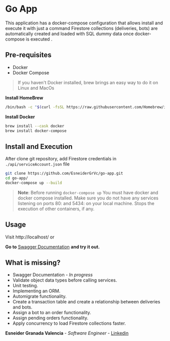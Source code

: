 
# Go App

This application has a docker-compose configuration that allows install and execute it with just a command
Firestore collections (deliveries, bots) are automatically created and loaded with SQL dummy data once docker-compose is executed .

## Pre-requisites
- Docker
- Docker Compose
> If you haven't Docker installed, brew brings an easy way to do it on Linux and MacOs

**Install HomeBrew**
```bash
/bin/bash -c "$(curl -fsSL https://raw.githubusercontent.com/Homebrew/install/HEAD/install.sh)"
```
**Install Docker**
```bash
brew install --cask docker
brew install docker-compose
```

## Install and Execution
After clone git repository, add Firestore credentials in `./api/serviceAccount.json` file
```bash
git clone https://github.com/EsneiderGrVc/go-app.git
cd go-app/
docker-compose up --build
```
> **Note**: Before running `docker-compose up`
You must have docker and docker compose installed.
Make sure you do not have any services listening on ports 80: and 5434: on your local machine.
Stops the execution of other containers, if any.

## Usage
Visit http://localhost/ or

**Go to** [Swagger Documentation](http://localhost/swagger/index.html) **and try it out.**

## What is missing?
- Swagger Documentation - _In progress_
- Validate object data types before calling services.
- Unit testing.
- Implementing an ORM.
- Automigrate functionality.
- Create a transaction table and create a relationship between deliveries and bots.
- Assign a bot to an order functionality.
- Assign pending orders functionality.
- Apply concurrency to load Firestore collections faster.

**Esneider Granada Valencia** - *Software Engineer* - [Linkedin](https://www.linkedin.com/in/esneider-granada/)